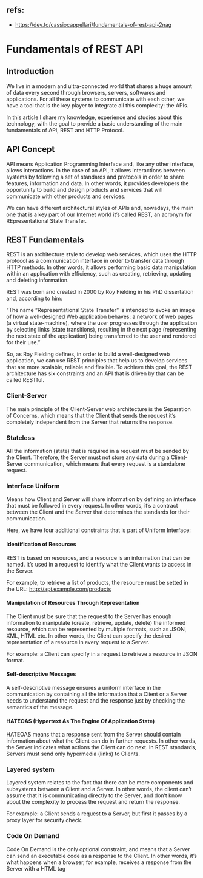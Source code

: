 ## refs:

- https://dev.to/cassiocappellari/fundamentals-of-rest-api-2nag

# Fundamentals of REST API

## Introduction

We live in a modern and ultra-connected world that shares a huge amount of data every second through browsers, servers, softwares and applications. For all these systems to communicate with each other, we have a tool that is the key player to integrate all this complexity: the APIs.

In this article I share my knowledge, experience and studies about this technology, with the goal to provide a basic understanding of the main fundamentals of API, REST and HTTP Protocol.

## API Concept

API means Application Programming Interface and, like any other interface, allows interactions. In the case of an API, it allows interactions between systems by following a set of standards and protocols in order to share features, information and data. In other words, it provides developers the opportunity to build and design products and services that will communicate with other products and services.

We can have different architectural styles of APIs and, nowadays, the main one that is a key part of our Internet world it’s called REST, an acronym for REpresentational State Transfer.

## REST Fundamentals

REST is an architecture style to develop web services, which uses the HTTP protocol as a communication interface in order to transfer data through HTTP methods. In other words, it allows performing basic data manipulation within an application with efficiency, such as creating, retrieving, updating and deleting information.

REST was born and created in 2000 by Roy Fielding in his PhD dissertation and, according to him:

“The name “Representational State Transfer” is intended to evoke an image of how a well-designed Web application behaves: a network of web pages (a virtual state-machine), where the user progresses through the application by selecting links (state transitions), resulting in the next page (representing the next state of the application) being transferred to the user and rendered for their use.”

So, as Roy Fielding defines, in order to build a well-designed web application, we can use REST principles that help us to develop services that are more scalable, reliable and flexible. To achieve this goal, the REST architecture has six constraints and an API that is driven by that can be called RESTful.

### Client-Server

The main principle of the Client-Server web architecture is the Separation of Concerns, which means that the Client that sends the request it’s completely independent from the Server that returns the response.

### Stateless

All the information (state) that is required in a request must be sended by the Client. Therefore, the Server must not store any data during a Client-Server communication, which means that every request is a standalone request.

### Interface Uniform

Means how Client and Server will share information by defining an interface that must be followed in every request. In other words, it’s a contract between the Client and the Server that determines the standards for their communication.

Here, we have four additional constraints that is part of Uniform Interface:

#### Identification of Resources

REST is based on resources, and a resource is an information that can be named. It’s used in a request to identify what the Client wants to access in the Server.

For example, to retrieve a list of products, the resource must be setted in the URL: http://api.example.com/products

#### Manipulation of Resources Through Representation

The Client must be sure that the request to the Server has enough information to manipulate (create, retrieve, update, delete) the informed resource, which can be represented by multiple formats, such as JSON, XML, HTML etc. In other words, the Client can specify the desired representation of a resource in every request to a Server.

For example: a Client can specify in a request to retrieve a resource in JSON format.

#### Self-descriptive Messages

A self-descriptive message ensures a uniform interface in the communication by containing all the information that a Client or a Server needs to understand the request and the response just by checking the semantics of the message.

#### HATEOAS (Hypertext As The Engine Of Application State)

HATEOAS means that a response sent from the Server should contain information about what the Client can do in further requests. In other words, the Server indicates what actions the Client can do next. In REST standards, Servers must send only hypermedia (links) to Clients.

### Layered system

Layered system relates to the fact that there can be more components and subsystems between a Client and a Server. In other words, the client can’t assume that it is communicating directly to the Server, and don’t know about the complexity to process the request and return the response.

For example: a Client sends a request to a Server, but first it passes by a proxy layer for security check.

### Code On Demand

Code On Demand is the only optional constraint, and means that a Server can send an executable code as a response to the Client. In other words, it’s what happens when a browser, for example, receives a response from the Server with a HTML tag <script> so, when the HTML document is loaded, the script can be executed.

## Request Anatomy

Basically, a Client request has 4 main elements that compose all the information that is needed to interact with the Server.

### URL

URL means Uniform Resource Locator, which is the address to not just identify a resource, but also to specify how to access it. In an API, the URL can be named as Base URL, which means that is the base address that will be used in every request.

For example: http://api.example.com

### URI

URI means Uniform Resource Identifier, which is used in the URL to specify which resource the Client would like to access in a request.

For example: http://api.example.com/products

URL: http://api.example.com/
URI: /products

Therefore, every URL is an URI, but not all URIs are URLs.

### Parameters

Parameters are information that can be sended in a request by the Client in order to influence the response by the Server. REST has 4 types of parameters, and its use will depend on the type of action that the request demands.

### Body Params

The Body, like the name says, it’s the body of the request which contains all the data that the Server needs to successfully process the request. Therefore, it’s only used in requests that must send information, such as create or update.

Example of a request body in JSON format:

```json
{
    “name”: “Laptop”,
    “price”: 1000
    “available”: true
}
```

### Route Params

Route params are parameters inserted in the URL with the information to identify a specific resource in order to take an action, such as: retrieve, edit, update or delete.

For example: http://api.example.com/products/1

In this given example, the route param with value 1 identifies the resource that will be manipulated in the request.

### Query Params

Query params are also parameters inserted in the URL, but with the main difference that it’s use cases are related to filter and search information about a resource, or even paginate and ordinate the results.

For example:

http://api.example.com/products?name=laptop&available=true

In this given example, the Client communicates to the Server that the request is to retrieve products with name equals laptop, and available equals true.

### Headers

Headers allows sending extra information in a request, such as authentication tokens and content types.

For example:

```
Authorization: Bearer token
Accept: application/json
```

In this given example, the Client is sending extra data informing not just it's credentials to access a resource, but also a desired response format.

## HTTP PROTOCOL

Alright, now that we have a basic understanding of REST fundamentals and it’s constraints, let’s talk about the communication standard that rules the Internet world by defining the interaction patterns between Clients and Servers: the HTTP Protocol (HyperText Transfer Protocol).

The HTTP Protocol determines not just the methods that are allowed in a REST API, which means the action types that the Client can demand in a request, but also the status codes that the Server returns as a response in order to have a good communication flow.

### HTTP Methods

There are 5 main methods that a Client can use in a request in order to manipulate an API resource, which are related with the 5 basic data manipulation types in a database, such: Create, Retrieve, Update and Delete.

4.1.1 GET
This method is used to retrieve data from a Server by indicating the resource in the URL. For example, to request a list of products of an API, the Client might send:

GET http://api.example.com/products

4.1.2 POST
This method is used to create a new resource in the Server by indicating it in the URL and sending the resource data in the request body.

For example:

POST http://api.example.com/products

Request body in JSON format:

```json
{
    “name”: “Laptop II”,
    “price”: 1000
    “available”: true
}
```

In this given example, a new product will be created in the database with this provided information.

4.1.3 PUT
This method is used to update a resource data in the Server by identifying it in the URL, and sending the information that will be updated in the request body.

PUT http://api.example.com/products/1

Request body in JSON format:

```json
{
    “name”: “Laptop”,
    “price”: 5000,
    “available”: false
}
```

In this given example, the product with ID 1 will be updated.

4.1.4 PATCH
This method is also used to update a resource data in the Server by identifying it in the URL, but with the main difference of updating just a specific information.

PATCH http://api.example.com/products/1

Request body in JSON format:

```json
{
    “available”: true
}
```

In this given example, just the available property of the product with ID 1 will be updated.

4.1.5 DELETE
This method is used to delete a resource in the Server by identifying it in the URL.

For example:

DELETE http://api.example.com/products/1

In this given example, the product with ID 1 will be deleted.

### HTTP Status Code

The HTTP Status Codes are codes returned by the Server in order to indicate the type of response in a Client’s request, facilitating the understanding just by its group and number.

The most commonly used groups and numbers of status code are:

4.2.1 Group 2
Status group that indicates a successful request.

4.2.2 Group 3
Status group that indicates redirect responses, which are used to inform the Client that the Server needed to perform a redirect to a new URL.

4.2.3 Group 4
Status group that indicates an error in the Client side, which means that the request was incorrectly builded.

4.2.4 Group 5
Status group that indicates an error in the Server side, which means that the request was sent correctly by the Client, but an error occurred while processing it.

## Conclusion

I hope that this article helped you to have a basic theoretical approach about REST fundamentals, which is an essential knowledge to every programmer that develops web services.

And, now that you have this core understanding, I invite you to read my other article that provides the basic concepts of an incredible technology for building REST APIs just by clicking on the link below.

```

```
